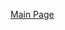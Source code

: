 <a href="https://github.com/DataJediToolbelt/Code-DataJediToolbelt/blob/main/profile/README.md" target="_blank">Main Page</a>

